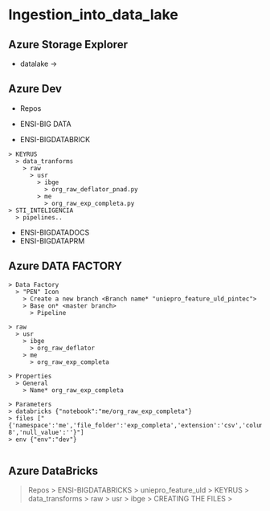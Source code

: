 # Ingestion_into_data_lake

## Azure Storage Explorer
* datalake -> 


## Azure Dev
* Repos
* ENSI-BIG DATA

* ENSI-BIGDATABRICK
```
> KEYRUS
  > data_tranforms
    > raw
      > usr
        > ibge
          > org_raw_deflator_pnad.py
        > me
          > org_raw_exp_completa.py
> STI_INTELIGENCIA          
  > pipelines..
```
* ENSI-BIGDATADOCS
* ENSI-BIGDATAPRM

## Azure DATA FACTORY
```
> Data Factory
  > "PEN" Icon
    > Create a new branch <Branch name* "uniepro_feature_uld_pintec">
    > Base on* <master branch>
      > Pipeline    
      
> raw 
  > usr 
    > ibge 
      > org_raw_deflator
    > me
      > org_raw_exp_completa
      
> Properties
  > General
    > Name* org_raw_exp_completa

> Parameters
> databricks {"notebook":"me/org_raw_exp_completa"}
> files ["{'namespace':'me','file_folder':'exp_completa','extension':'csv','column_delimiter':';','encoding':'UTF-8','null_value':''}"]
> env {"env":"dev"}
        
```
 
 
## Azure DataBricks
  > Repos
    > ENSI-BIGDATABRICKS
      > uniepro_feature_uld > KEYRUS > data_transforms > raw > usr > ibge > CREATING THE FILES
      >  

